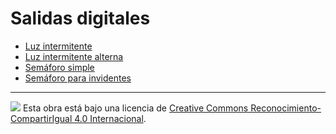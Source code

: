 # Salidas digitales

* [Luz intermitente]()
* [Luz intermitente alterna]()
* [Semáforo simple]()
* [Semáforo para invidentes]()

---

<img src="http://i.creativecommons.org/l/by-sa/4.0/88x31.png" /> Esta obra está bajo una licencia de [Creative Commons Reconocimiento-CompartirIgual 4.0 Internacional](https://creativecommons.org/licenses/by-sa/4.0/deed.es_ES).